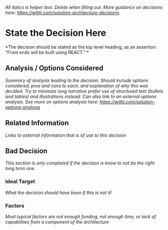 *All italics is helper text. Delete when filling out. More guidance on decisions here: https://wittij.com/solution-architecture-decisions*

# State the Decision Here
*The decision should be stated as the top level heading; as an assertion: "Front ends will be built using REACT." *

## Analysis / Options Considered
*Summary of analysis leading to the decision. Should include options considered, pros and cons to each, and explanation of why this was decided. Try to minimize long narrative prefer use of structured text (bullets and tables) and illustrations instead. Can also link to an external options analysis. See more on options analysis here: https://wittij.com/solution-options-analysis* 

## Related Information
*Links to external information that is of use to this decision*

## Bad Decision
*This section is only completed if the decision is know to not be the right long term one.*
### Ideal Target
*What the decision should have been if this is not it!*

### Factors
*Most typical factors are not enough funding, not enough time, or lack of capabilities from a component of the architecture*
